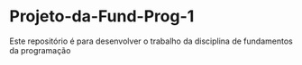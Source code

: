 # Projeto-da-Fund-Prog-1
Este repositório é para desenvolver o trabalho da disciplina de fundamentos da programação
